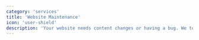 ```yaml
---
category: 'services'
title: 'Website Maintenance'
icon: 'user-shield'
description: 'Your website needs content changes or having a bug. We together remove that bug and make it awesome again.'
---
```

